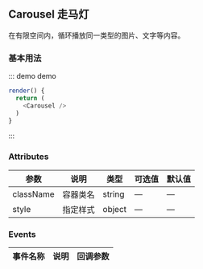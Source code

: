 ## Carousel 走马灯

在有限空间内，循环播放同一类型的图片、文字等内容。

### 基本用法

::: demo demo
```js
render() {
  return (
    <Carousel />
  )
}
```
:::

### Attributes
| 参数      | 说明          | 类型      | 可选值                           | 默认值  |
|---------- |-------------- |---------- |--------------------------------  |-------- |
| className | 容器类名 | string | — | — |
| style | 指定样式 | object | — | — |

### Events
| 事件名称 | 说明 | 回调参数 |
|---------- |-------- |---------- |
